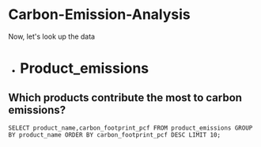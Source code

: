 # Carbon-Emission-Analysis

Now, let's look up the data

- # Product_emissions

  







## Which products contribute the most to carbon emissions?




```
SELECT product_name,carbon_footprint_pcf FROM product_emissions GROUP BY product_name ORDER BY carbon_footprint_pcf DESC LIMIT 10;
```
